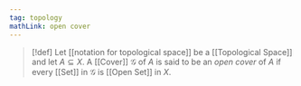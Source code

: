 ```yaml
---
tag: topology
mathLink: open cover
---
```

>[!def]
Let [[notation for topological space]] be a [[Topological Space]] and let $A\subseteq X$. A [[Cover]] $\mathcal{G}$ of $A$ is said to be an *open cover* of $A$ if every [[Set]] in $\mathcal{G}$ is [[Open Set]] in $X$.
